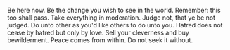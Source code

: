 Be here now.
Be the change you wish to see in the world.
Remember: this too shall pass.
Take everything in moderation.
Judge not, that ye be not judged.
Do unto other as you'd like others to do unto you.
Hatred does not cease by hatred but only by love.
Sell your cleverness and buy bewilderment.
Peace comes from within. Do not seek it without.
